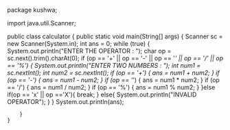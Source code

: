 package kushwa;

import java.util.Scanner;

public class calculator {
    public static void main(String[] args) {
        Scanner sc = new Scanner(System.in);
        int ans = 0;
        while (true) {
            System.out.println("ENTER THE OPERATOR : ");
            char op = sc.next().trim().charAt(0);
            if (op == '+' || op == '-' || op == '*' || op == '/' || op == '%') {
                System.out.println("ENTER TWO NUMBERS : ");
                int num1 = sc.nextInt();
                int num2 = sc.nextInt();
                if (op == '+') {
                    ans = num1 + num2;
                }
                if (op == '-') {
                    ans = num1 - num2;
                }
                if (op == '*') {
                    ans = num1 * num2;
                }
                if (op == '/') {
                    ans = num1 / num2;
                }
                if (op == '%') {
                    ans = num1 % num2;
                }
            }else if(op == 'x' || op =='X'){
                break;
            }
            else{
                System.out.println("INVALID OPERATOR");
            }
        }
            System.out.println(ans);

        }
    }
